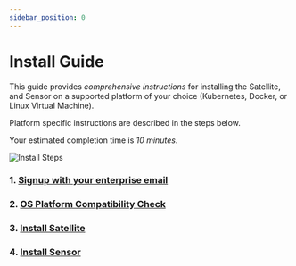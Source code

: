 ```yaml
---
sidebar_position: 0
---
```


# Install Guide

This guide provides *comprehensive instructions* for installing the Satellite, and Sensor on a supported platform of your choice (Kubernetes, Docker, or Linux Virtual Machine).

Platform specific instructions are described in the steps below.

Your estimated completion time is *10 minutes*.

![Install Steps](../../assets/api-observability-install.svg)

### 1. [Signup with your enterprise email](https://app.levo.ai/signup)

### 2. [OS Platform Compatibility Check](/guides/common-tasks/general/os-compat-check.mdx)

### 3. [Install Satellite](/install-satellite)

### 4. [Install Sensor](/install-traffic-capture-sensors)
